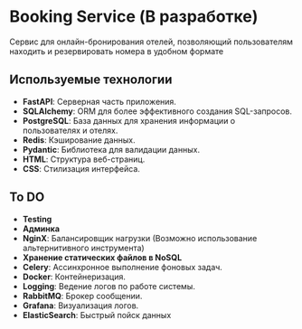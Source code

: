 # Booking Service (В разработке)

Сервис для онлайн-бронирования отелей, позволяющий пользователям находить и резервировать номера в удобном формате

## Используемые технологии

- **FastAPI**: Серверная часть приложения.
- **SQLAlchemy**: ORM для более эффективного создания SQL-запросов.
- **PostgreSQL**: База данных для хранения информации о пользователях и отелях.
- **Redis**: Кэширование данных.
- **Pydantic**: Библиотека для валидации данных.
- **HTML**: Структура веб-страниц.
- **CSS**: Стилизация интерфейса.

## To DO

- **Testing**
- **Админка**
- **NginX**: Балансировщик нагрузки (Возможно использование альтернитивного инструмента)
- **Хранение статических файлов в NoSQL**
- **Celery**: Ассинхронное выполнение фоновых задач.
- **Docker**: Контейнеризация.
- **Logging**: Ведение логов по работе системы.
- **RabbitMQ**: Брокер сообщении.
- **Grafana**: Визуализация логов.
- **ElasticSearch**: Быстрый пойск данных
